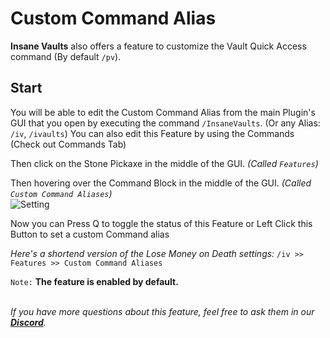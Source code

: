 # Custom Command Alias
**Insane Vaults** also offers a feature to customize the Vault Quick Access command (By default `/pv`).
<br>

## Start
You will be able to edit the Custom Command Alias from the main Plugin's GUI that you open by executing the command `/InsaneVaults`. (Or any Alias: `/iv`, `/ivaults`)
You can also edit this Feature by using the Commands (Check out Commands Tab)
<br>

Then click on the Stone Pickaxe in the middle of the GUI. *(Called `Features`)*
<br>

Then hovering over the Command Block in the middle of the GUI. *(Called `Custom Command Aliases`)*
<br>
![Setting](https://imgur.com/4SShu4v.png)
<br>

Now you can Press Q to toggle the status of this Feature or Left Click this Button
to set a custom Command alias
<br>

*Here's a shortend version of the Lose Money on Death settings:*
`/iv >> Features >> Custom Command Aliases`
<br>

`Note:` **The feature is enabled by default.**
<br>
<br>

_If you have more questions about this feature, feel free to ask them in our **[Discord](https://discord.gg/3JuHDm8)**._
